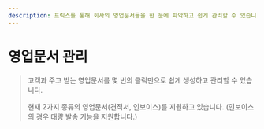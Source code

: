 ```yaml
---
description: 프릭스를 통해 회사의 영업문서들을 한 눈에 파악하고 쉽게 관리할 수 있습니다.
---
```


# 영업문서 관리

> 고객과 주고 받는 영업문서를 몇 번의 클릭만으로 쉽게 생성하고 관리할 수 있습니다.&#x20;
>
> 현재 2가지 종류의 영업문서(견적서, 인보이스)를 지원하고 있습니다. (인보이스의 경우 대량 발송 기능을 지원합니다.)

<figure><img src="../.gitbook/assets/image (22).png" alt=""><figcaption></figcaption></figure>
